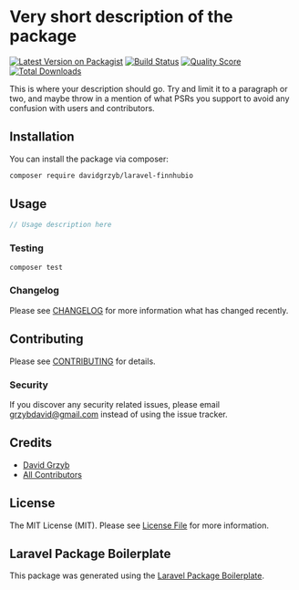 # Very short description of the package

[![Latest Version on Packagist](https://img.shields.io/packagist/v/davidgrzyb/laravel-finnhubio.svg?style=flat-square)](https://packagist.org/packages/davidgrzyb/laravel-finnhubio)
[![Build Status](https://img.shields.io/travis/davidgrzyb/laravel-finnhubio/master.svg?style=flat-square)](https://travis-ci.org/davidgrzyb/laravel-finnhubio)
[![Quality Score](https://img.shields.io/scrutinizer/g/davidgrzyb/laravel-finnhubio.svg?style=flat-square)](https://scrutinizer-ci.com/g/davidgrzyb/laravel-finnhubio)
[![Total Downloads](https://img.shields.io/packagist/dt/davidgrzyb/laravel-finnhubio.svg?style=flat-square)](https://packagist.org/packages/davidgrzyb/laravel-finnhubio)

This is where your description should go. Try and limit it to a paragraph or two, and maybe throw in a mention of what PSRs you support to avoid any confusion with users and contributors.

## Installation

You can install the package via composer:

```bash
composer require davidgrzyb/laravel-finnhubio
```

## Usage

``` php
// Usage description here
```

### Testing

``` bash
composer test
```

### Changelog

Please see [CHANGELOG](CHANGELOG.md) for more information what has changed recently.

## Contributing

Please see [CONTRIBUTING](CONTRIBUTING.md) for details.

### Security

If you discover any security related issues, please email grzybdavid@gmail.com instead of using the issue tracker.

## Credits

- [David Grzyb](https://github.com/davidgrzyb)
- [All Contributors](../../contributors)

## License

The MIT License (MIT). Please see [License File](LICENSE.md) for more information.

## Laravel Package Boilerplate

This package was generated using the [Laravel Package Boilerplate](https://laravelpackageboilerplate.com).